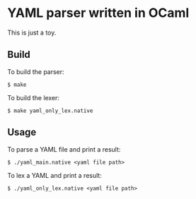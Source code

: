 # YAML parser written in OCaml
This is just a toy.

## Build
To build the parser:
```shell
$ make
```

To build the lexer:
```shell
$ make yaml_only_lex.native
```

## Usage
To parse a YAML file and print a result:
```shell
$ ./yaml_main.native <yaml file path>
```
To lex a YAML and print a result:
```shell
$ ./yaml_only_lex.native <yaml file path>
```
